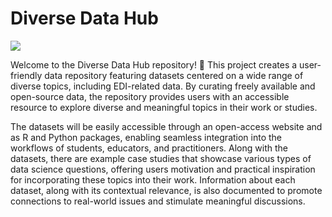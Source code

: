 # Diverse Data Hub

![](website_files/img/logo.png)

Welcome to the Diverse Data Hub repository! 👋 This project creates a user-friendly data repository featuring datasets centered on a wide range of diverse topics, including EDI-related data. By curating freely available and open-source data, the repository provides users with an accessible resource to explore diverse and meaningful topics in their work or studies. 

The datasets will be easily accessible through an open-access website and as R and Python packages, enabling seamless integration into the workflows of students, educators, and practitioners. Along with the datasets, there are example case studies that showcase various types of data science questions, offering users motivation and practical inspiration for incorporating these topics into their work. Information about each dataset, along with its contextual relevance, is also documented to promote connections to real-world issues and stimulate meaningful discussions.




